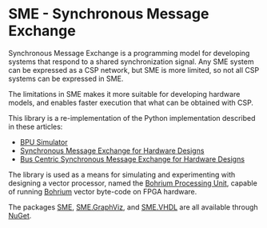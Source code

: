 # SME - Synchronous Message Exchange

Synchronous Message Exchange is a programming model for developing systems that respond to a shared synchronization signal. Any SME system can be expressed as a CSP network, but SME is more limited, so not all CSP systems can be expressed in SME.

The limitations in SME makes it more suitable for developing hardware models, and enables faster execution that what can be obtained with CSP.

This library is a re-implementation of the Python implementation described in these articles:
  * [BPU Simulator](http://www.wotug.org/papers/CPA-2013/Rehr13/Rehr13.pdf)
  * [Synchronous Message Exchange for Hardware Designs](http://wotug.org/cpa2014/preprints/12-preprint.pdf)
  * [Bus Centric Synchronous Message Exchange for Hardware Designs](https://www.researchgate.net/profile/Kenneth_Skovhede/publication/281278995_Bus_Centric_Synchronous_Message_Exchange_for_Hardware_Designs/links/55deccc808ae45e825d3a681.pdf)

The library is used as a means for simulating and experimenting with designing a vector processor, named the [Bohrium Processing Unit](https://github.com/kenkendk/bohrium-processing-unit), capable of running [Bohrium](https://bh107.org) vector byte-code on FPGA hardware.

The packages [SME](https://www.nuget.org/packages/SME/), [SME.GraphViz](https://www.nuget.org/packages/SME.GraphViZ/), and [SME.VHDL](https://www.nuget.org/packages/SME.VHDL/) are all available through [NuGet](https://www.nuget.org).


